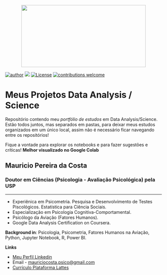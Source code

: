 <p align="center">
  <img src="imagem\banner.jpg" height=200px, width=400pc>
</p>


[![author](https://img.shields.io/badge/author-mauriciocosta-red.svg)](https://www.linkedin.com/in/mauriciocostaphd/) [![](https://img.shields.io/badge/python-3.7+-blue.svg)](https://www.python.org/) [![License](https://img.shields.io/badge/License-MIT-blue.svg)](https://github.com/git/git-scm.com/blob/main/MIT-LICENSE.txt) [![contributions welcome](https://img.shields.io/badge/contributions-welcome-brightgreen.svg?style=flat)](https://github.com/mauriciompc)


# Meus Projetos Data Analysis / Science

Repositório contendo meu *portfólio de estudos* em Data Analysis/Science. Estão todos juntos, mas separados em pastas, para deixar meus estudos organizados em um único local, assim não é necessário ficar navegando entre os repositórios!

Fique a vontade para explorar os notebooks e para fazer sugestões e críticas! **Melhor visualizado no Google Colab**



## Mauricio Pereira da Costa
### Doutor em Ciências (Psicologia - Avaliação Psicológica) pela USP
***
* Experiênica em Psicometria. Pesquisa e Desenvolvimento de Testes Piscológicos. Estatística para Ciência Sociais.
* Especialização em Psicologia Cognitiva-Comportamental.
* Psicólogo da Aviação (Fatores Humanos).
* Google Data Analysis Certification on Coursera.


**Background in**: Psicologia, Psicometria, Fatores Humanos na Aviação, Python, Jupyter Notebook, R, Power BI.


**Links**
* [Meu Perfil Linkedin](https://www.linkedin.com/in/mauriciocostaphd)
* Email - mauriciocosta.psico@gmail.com
* [Currículo Plataforma Lattes](http://lattes.cnpq.br/9512457139343462)
